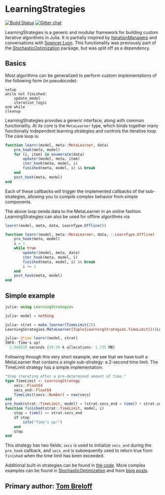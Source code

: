# LearningStrategies

[![Build Status](https://travis-ci.org/JuliaML/LearningStrategies.jl.svg?branch=master)](https://travis-ci.org/JuliaML/LearningStrategies.jl)   [![Gitter chat](https://badges.gitter.im/JuliaML/chat.png)](https://gitter.im/JuliaML/chat)

LearningStrategies is a generic and modular framework for building custom iterative algorithms in Julia.  It is partially inspired by [IterationManagers](https://github.com/sglyon/IterationManagers.jl) and conversations with [Spencer Lyon](https://github.com/sglyon).  This functionality was previously part of the [StochasticOptimization](https://github.com/JuliaML/StochasticOptimization.jl) package, but was split off as a dependency.

## Basics

Most algorithms can be generalized to perform custom implementations of the following form (in pseudocode):

```
setup
while not finished:
    update_model
    iteration_logic
end while
cleanup
```

LearningStrategies provides a generic interface, along with common functionality.  At its core is the `MetaLearner` type, which binds together many functionally independent learning strategies and controls the iterative loop.  The core loop is:

```julia
function learn!(model, meta::MetaLearner, data)
    pre_hook(meta, model)
    for (i, item) in enumerate(data)
        update!(model, meta, item)
        iter_hook(meta, model, i)
        finished(meta, model, i) && break
    end
    post_hook(meta, model)
end
```

Each of these callbacks will trigger the implemented callbacks of the sub-strategies, allowing you to compile complex behavior from simple components.

The above loop sends data to the MetaLearner in an online fashion.  LearningStrategies can also be used for offline algorithms via
```julia
learn!(model, meta, data, LearnType.Offline())
```

```julia
function learn!(model, meta::MetaLearner, data, ::LearnType.Offline)
    pre_hook(meta, model)
    i = 1
    while true
        update!(model, meta, data)
        iter_hook(meta, model, i)
        finished(meta, model, i) && break
        i += 1
    end
    post_hook(meta, model)
end
```


## Simple example

```julia
julia> using LearningStrategies

julia> model = nothing

julia> strat = make_learner(TimeLimit(2))
LearningStrategies.MetaLearner{Tuple{LearningStrategies.TimeLimit}}((LearningStrategies.TimeLimit(2.0,0.0),))

julia> @time learn!(model, strat)
INFO: Time's up!
  2.068520 seconds (39.50 k allocations: 1.735 MB)
```

Following through this very short example, we see that we have built a MetaLearner that contains a single sub-strategy: a 2-second time limit.  The TimeLimit strategy has a simple implementation:

```julia
"Stop iterating after a pre-determined amount of time."
type TimeLimit <: LearningStrategy
    secs::Float64
    secs_end::Float64
    TimeLimit(secs::Number) = new(secs)
end
pre_hook(strat::TimeLimit, model) = (strat.secs_end = time() + strat.secs)
function finished(strat::TimeLimit, model, i)
    stop = time() >= strat.secs_end
    if stop
        info("Time's up!")
    end
    stop
end
```

This strategy has two fields: `secs` is used to initialize `secs_end` during the `pre_hook` callback, and `secs_end` is subsequently used to return true from `finished` when the time limit has been exceeded.

Additional built-in strategies can be found in [the code](https://github.com/JuliaML/LearningStrategies.jl/tree/master/src/strategies.jl).  More complex examples can be found in [StochasticOptimization](https://github.com/JuliaML/StochasticOptimization.jl) and from [blog posts](http://www.breloff.com/JuliaML-and-Plots/).

## Primary author: [Tom Breloff](https://github.com/tbreloff)
